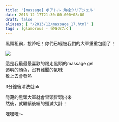 ```yaml
---
title: '[massage] ポアトル 角栓クリアジェル'
date: 2013-12-17T21:30:00.000+08:00
draft: false
aliases: [ "/2013/12/massage_17.html" ]
tags : [glamorous - 保養おたく]
---
```


黑頭租霸，投降吧！你們已經被我們的大軍重重包圍了！  

[![](https://2.bp.blogspot.com/-HqmEhUJ0an4/XCiJZWGwMNI/AAAAAAAADN8/EcZd2uRxnxc6pOc0XnzUnsUmFNc1r_r_gCLcBGAs/s640/61.jpg)](https://2.bp.blogspot.com/-HqmEhUJ0an4/XCiJZWGwMNI/AAAAAAAADN8/EcZd2uRxnxc6pOc0XnzUnsUmFNc1r_r_gCLcBGAs/s1600/61.jpg)

這是我最最最喜歡的踢走黑頭的massage gel  
透明的顏色，沒有難聞的氣味  
敷上去會發熱  
  
3分鐘後清洗就ok  
  
隱藏的黑頭大軍就會冒頭冒頭出來  
然後，就繼續後續的殲滅大計！  
  
嘿嘿嘿～